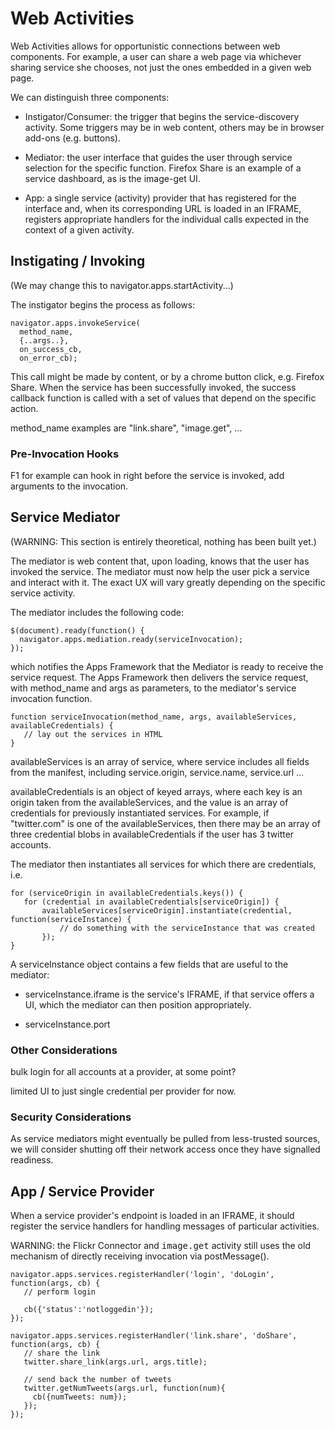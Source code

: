 # Web Activities

Web Activities allows for opportunistic connections between web
components. For example, a user can share a web page via whichever
sharing service she chooses, not just the ones embedded in a given web
page.

We can distinguish three components:

* Instigator/Consumer: the trigger that begins the service-discovery
  activity. Some triggers may be in web content, others may be in
  browser add-ons (e.g. buttons). 

* Mediator: the user interface that guides the user through service
  selection for the specific function. Firefox Share is an example of
  a service dashboard, as is the image-get UI.

* App: a single service (activity) provider that has registered for
  the interface and, when its corresponding URL is loaded in an
  IFRAME, registers appropriate handlers for the individual calls
  expected in the context of a given activity.

## Instigating / Invoking

(We may change this to navigator.apps.startActivity...)

The instigator begins the process as follows:

    navigator.apps.invokeService(
      method_name,
      {..args..},
      on_success_cb,
      on_error_cb);

This call might be made by content, or by a chrome button click,
e.g. Firefox Share.  When the service has been successfully invoked,
the success callback function is called with a set of values that
depend on the specific action.

method_name examples are "link.share", "image.get", ...


### Pre-Invocation Hooks

F1 for example can hook in right before the service is invoked, add
arguments to the invocation.


## Service Mediator

(WARNING: This section is entirely theoretical, nothing has been built yet.)

The mediator is web content that, upon loading, knows that the user
has invoked the service. The mediator must now help the user pick a
service and interact with it. The exact UX will vary greatly depending
on the specific service activity.

The mediator includes the following code:

    $(document).ready(function() {
      navigator.apps.mediation.ready(serviceInvocation);
    });

which notifies the Apps Framework that the Mediator is ready to
receive the service request. The Apps Framework then delivers the
service request, with method_name and args as parameters, to the
mediator's service invocation function.

    function serviceInvocation(method_name, args, availableServices, availableCredentials) {
       // lay out the services in HTML
    }

availableServices is an array of service, where service includes all
fields from the manifest, including service.origin, service.name,
service.url ...

availableCredentials is an object of keyed arrays, where each key is
an origin taken from the availableServices, and the value is an array
of credentials for previously instantiated services. For example, if
"twitter.com" is one of the availableServices, then there may be an
array of three credential blobs in availableCredentials if the user
has 3 twitter accounts.

The mediator then instantiates all services for which there
are credentials, i.e.

    for (serviceOrigin in availableCredentials.keys()) {
       for (credential in availableCredentials[serviceOrigin]) {
           availableServices[serviceOrigin].instantiate(credential, function(serviceInstance) {
               // do something with the serviceInstance that was created
           });
    }

A serviceInstance object contains a few fields that are useful to the mediator:

* serviceInstance.iframe is the service's IFRAME, if that service
  offers a UI, which the mediator can then position appropriately.

* serviceInstance.port

### Other Considerations

bulk login for all accounts at a provider, at some point?

limited UI to just single credential per provider for now.

### Security Considerations

As service mediators might eventually be pulled from less-trusted
sources, we will consider shutting off their network access once they
have signalled readiness.


## App / Service Provider

When a service provider's endpoint is loaded in an IFRAME, it should
register the service handlers for handling messages of particular
activities.

WARNING: the Flickr Connector and <tt>image.get</tt> activity still
uses the old mechanism of directly receiving invocation via
postMessage().

    navigator.apps.services.registerHandler('login', 'doLogin', function(args, cb) {
       // perform login
    
       cb({'status':'notloggedin'});
    });
    
    navigator.apps.services.registerHandler('link.share', 'doShare', function(args, cb) {
       // share the link
       twitter.share_link(args.url, args.title);
       
       // send back the number of tweets
       twitter.getNumTweets(args.url, function(num){
         cb({numTweets: num});
       });
    });

